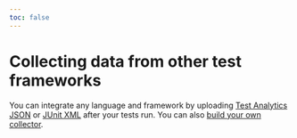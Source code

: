 ```yaml
---
toc: false
---
```


# Collecting data from other test frameworks

You can integrate any language and framework by uploading [Test Analytics JSON](/docs/test-analytics/importing-json) or [JUnit XML](/docs/test-analytics/importing-junit-xml) after your tests run. You can also [build your own collector](/docs/test-analytics/your-own-collectors).
